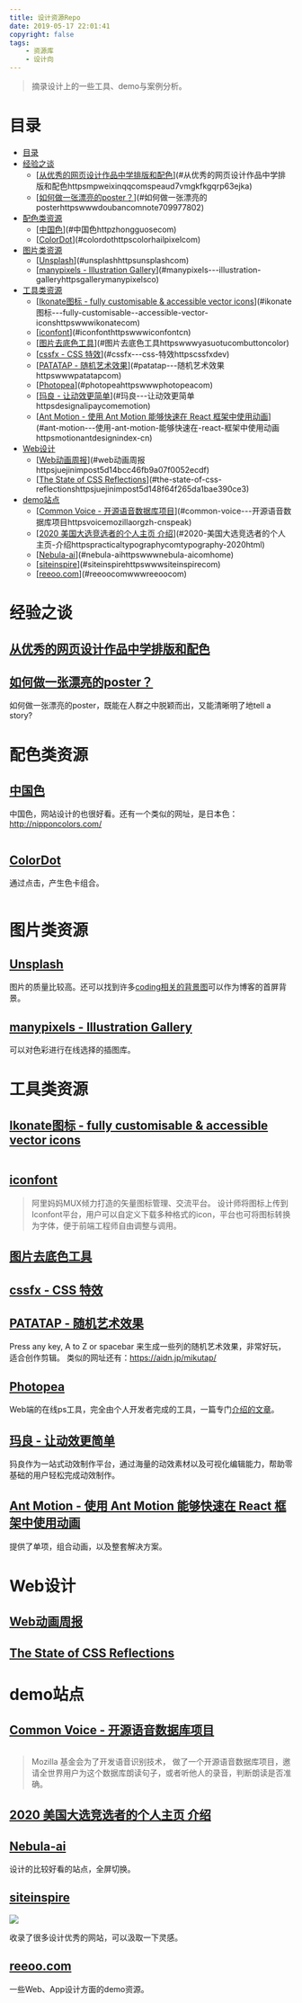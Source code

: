 ```yaml
---
title: 设计资源Repo
date: 2019-05-17 22:01:41
copyright: false
tags: 
    - 资源库
    - 设计向
---
```


>摘录设计上的一些工具、demo与案例分析。

# 目录
<!-- TOC -->

- [目录](#目录)
- [经验之谈](#经验之谈)
    - [[从优秀的网页设计作品中学排版和配色](https://mp.weixin.qq.com/s/peAUD7vMgkfKGqRp63eJKA)](#从优秀的网页设计作品中学排版和配色httpsmpweixinqqcomspeaud7vmgkfkgqrp63ejka)
    - [[如何做一张漂亮的poster？](https://www.douban.com/note/709977802/)](#如何做一张漂亮的posterhttpswwwdoubancomnote709977802)
- [配色类资源](#配色类资源)
    - [[中国色](http://zhongguose.com/)](#中国色httpzhongguosecom)
    - [[ColorDot](https://color.hailpixel.com/)](#colordothttpscolorhailpixelcom)
- [图片类资源](#图片类资源)
    - [[Unsplash](https://unsplash.com/)](#unsplashhttpsunsplashcom)
    - [[manypixels - Illustration Gallery](https://gallery.manypixels.co/)](#manypixels---illustration-galleryhttpsgallerymanypixelsco)
- [工具类资源](#工具类资源)
    - [[Ikonate图标 - fully customisable & accessible vector icons](https://www.ikonate.com/)](#ikonate图标---fully-customisable--accessible-vector-iconshttpswwwikonatecom)
    - [[iconfont](https://www.iconfont.cn/)](#iconfonthttpswwwiconfontcn)
    - [[图片去底色工具](https://www.yasuotu.com/buttonColor)](#图片去底色工具httpswwwyasuotucombuttoncolor)
    - [[cssfx - CSS 特效](https://cssfx.dev/)](#cssfx---css-特效httpscssfxdev)
    - [[PATATAP - 随机艺术效果](https://www.patatap.com/)](#patatap---随机艺术效果httpswwwpatatapcom)
    - [[Photopea](https://www.photopea.com/)](#photopeahttpswwwphotopeacom)
    - [[玛良 - 让动效更简单](https://design.alipay.com/emotion)](#玛良---让动效更简单httpsdesignalipaycomemotion)
    - [[Ant Motion - 使用 Ant Motion 能够快速在 React 框架中使用动画](https://motion.ant.design/index-cn)](#ant-motion---使用-ant-motion-能够快速在-react-框架中使用动画httpsmotionantdesignindex-cn)
- [Web设计](#web设计)
    - [[Web动画周报](https://juejin.im/post/5d14bcc46fb9a07f0052ecdf)](#web动画周报httpsjuejinimpost5d14bcc46fb9a07f0052ecdf)
    - [[The State of CSS Reflections](https://juejin.im/post/5d148f64f265da1bae390ce3)](#the-state-of-css-reflectionshttpsjuejinimpost5d148f64f265da1bae390ce3)
- [demo站点](#demo站点)
    - [[Common Voice - 开源语音数据库项目](https://voice.mozilla.org/zh-CN/speak)](#common-voice---开源语音数据库项目httpsvoicemozillaorgzh-cnspeak)
    - [[2020 美国大选竞选者的个人主页 介绍](https://practicaltypography.com/typography-2020.html)](#2020-美国大选竞选者的个人主页-介绍httpspracticaltypographycomtypography-2020html)
    - [[Nebula-ai](https://www.nebula-ai.com/#Home)](#nebula-aihttpswwwnebula-aicomhome)
    - [[siteinspire](https://www.siteinspire.com/)](#siteinspirehttpswwwsiteinspirecom)
    - [[reeoo.com](www.reeoo.com)](#reeoocomwwwreeoocom)

<!-- /TOC -->

# 经验之谈

## [从优秀的网页设计作品中学排版和配色](https://mp.weixin.qq.com/s/peAUD7vMgkfKGqRp63eJKA)

## [如何做一张漂亮的poster？](https://www.douban.com/note/709977802/)

如何做一张漂亮的poster，既能在人群之中脱颖而出，又能清晰明了地tell a story?

# 配色类资源

## [中国色](http://zhongguose.com/)

中国色，网站设计的也很好看。还有一个类似的网址，是日本色：http://nipponcolors.com/

<img src="http://img.linqunshu.cn/zhongguose.png" alt="">

## [ColorDot](https://color.hailpixel.com/)

通过点击，产生色卡组合。

<img src="http://img.linqunshu.cn/clicktocolor.png" alt="">

# 图片类资源

## [Unsplash](https://unsplash.com/)

图片的质量比较高。还可以找到许多[coding相关的背景图](https://unsplash.com/search/photos/coding?utm_source=unsplash&utm_medium=referral&utm_content=creditCopyText)可以作为博客的首屏背景。

## [manypixels - Illustration Gallery](https://gallery.manypixels.co/)

可以对色彩进行在线选择的插图库。

# 工具类资源

## [Ikonate图标 - fully customisable & accessible vector icons](https://www.ikonate.com/)

<img src="http://img.linqunshu.cn/icon.png" alt="">

## [iconfont](https://www.iconfont.cn/)

> 阿里妈妈MUX倾力打造的矢量图标管理、交流平台。
> 设计师将图标上传到Iconfont平台，用户可以自定义下载多种格式的icon，平台也可将图标转换为字体，便于前端工程师自由调整与调用。

## [图片去底色工具](https://www.yasuotu.com/buttonColor)

## [cssfx - CSS 特效](https://cssfx.dev/)

## [PATATAP - 随机艺术效果](https://www.patatap.com/) 

Press any key, A to Z or spacebar 来生成一些列的随机艺术效果，非常好玩，适合创作剪辑。
类似的网址还有：https://aidn.jp/mikutap/

## [Photopea](https://www.photopea.com/)

Web端的在线ps工具，完全由个人开发者完成的工具，一篇专门[介绍的文章](https://juejin.im/post/5d1178c3e51d45108223fc92)。

## [玛良 - 让动效更简单](https://design.alipay.com/emotion)

犸良作为一站式动效制作平台，通过海量的动效素材以及可视化编辑能力，帮助零基础的用户轻松完成动效制作。

## [Ant Motion - 使用 Ant Motion 能够快速在 React 框架中使用动画](https://motion.ant.design/index-cn)

提供了单项，组合动画，以及整套解决方案。

# Web设计

## [Web动画周报](https://juejin.im/post/5d14bcc46fb9a07f0052ecdf)

## [The State of CSS Reflections](https://juejin.im/post/5d148f64f265da1bae390ce3)

# demo站点

## [Common Voice - 开源语音数据库项目](https://voice.mozilla.org/zh-CN/speak)

<img src="http://img.linqunshu.cn/common%20voice.png" alt="">

> Mozilla 基金会为了开发语音识别技术， 做了一个开源语音数据库项目，邀请全世界用户为这个数据库朗读句子，或者听他人的录音，判断朗读是否准确。

## [2020 美国大选竞选者的个人主页 介绍](https://practicaltypography.com/typography-2020.html)

## [Nebula-ai](https://www.nebula-ai.com/#Home)

设计的比较好看的站点，全屏切换。

## [siteinspire](https://www.siteinspire.com/)

<img src="http://img.linqunshu.cn/siteinspire.png">

收录了很多设计优秀的网站，可以汲取一下灵感。

## [reeoo.com](www.reeoo.com)

一些Web、App设计方面的demo资源。